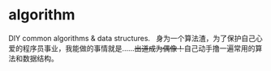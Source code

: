# algorithm
DIY common algorithms &amp; data structures.     
身为一个算法渣，为了保护自己心爱的程序员事业，我能做的事情就是……~~出道成为偶像！~~自己动手撸一遍常用的算法和数据结构。
